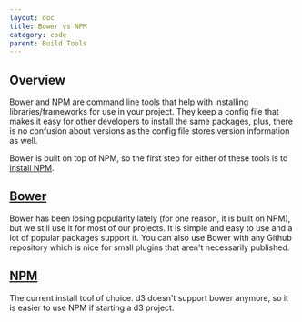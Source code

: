 ```yaml
---
layout: doc
title: Bower vs NPM
category: code
parent: Build Tools
---
```

## Overview

Bower and NPM are command line tools that help with installing libraries/frameworks for use in your project. They keep a config file that makes it easy for other developers to install the same packages, plus, there is no confusion about versions as the config file stores version information as well.

Bower is built on top of NPM, so the first step for either of these tools is to [install NPM](http://blog.npmjs.org/post/85484771375/how-to-install-npm).

## [Bower](https://bower.io/)

Bower has been losing popularity lately (for one reason, it is built on NPM), but we still use it for most of our projects. It is simple and easy to use and a lot of popular packages support it. You can also use Bower with any Github repository which is nice for small plugins that aren't necessarily published.

## [NPM](https://www.npmjs.com/)

The current install tool of choice. d3 doesn't support bower anymore, so it is easier to use NPM if starting a d3 project.
